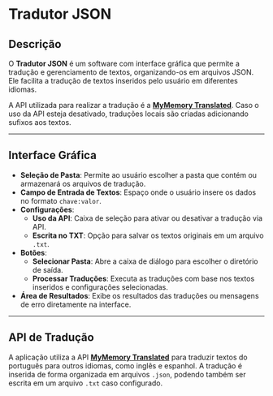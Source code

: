 # Tradutor JSON

## Descrição

O **Tradutor JSON** é um software com interface gráfica que permite a tradução e gerenciamento de textos, organizando-os em arquivos JSON. Ele facilita a tradução de textos inseridos pelo usuário em diferentes idiomas.

A API utilizada para realizar a tradução é a **[MyMemory Translated](https://mymemory.translated.net/)**. Caso o uso da API esteja desativado, traduções locais são criadas adicionando sufixos aos textos.

---

## Interface Gráfica

- **Seleção de Pasta**: Permite ao usuário escolher a pasta que contém ou armazenará os arquivos de tradução.
- **Campo de Entrada de Textos**: Espaço onde o usuário insere os dados no formato `chave:valor`.
- **Configurações**:
  - **Uso da API**: Caixa de seleção para ativar ou desativar a tradução via API.
  - **Escrita no TXT**: Opção para salvar os textos originais em um arquivo `.txt`.
- **Botões**:
  - **Selecionar Pasta**: Abre a caixa de diálogo para escolher o diretório de saída.
  - **Processar Traduções**: Executa as traduções com base nos textos inseridos e configurações selecionadas.
- **Área de Resultados**: Exibe os resultados das traduções ou mensagens de erro diretamente na interface.

---

## API de Tradução

A aplicação utiliza a API **[MyMemory Translated](https://mymemory.translated.net/)** para traduzir textos do português para outros idiomas, como inglês e espanhol. A tradução é inserida de forma organizada em arquivos `.json`, podendo também ser escrita em um arquivo `.txt` caso configurado.

